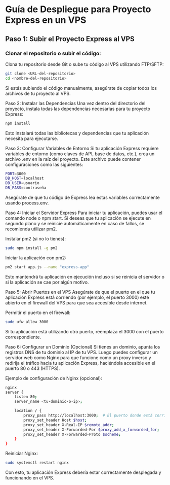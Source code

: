 # Guía de Despliegue para Proyecto Express en un VPS

## Paso 1: Subir el Proyecto Express al VPS

### Clonar el repositorio o subir el código:
Clona tu repositorio desde Git o sube tu código al VPS utilizando FTP/SFTP:

```bash
git clone <URL-del-repositorio>
cd <nombre-del-repositorio>
```
Si estás subiendo el código manualmente, asegúrate de copiar todos los archivos de tu proyecto al VPS.

Paso 2: Instalar las Dependencias
Una vez dentro del directorio del proyecto, instala todas las dependencias necesarias para tu proyecto Express:

```bash
npm install
```
Esto instalará todas las bibliotecas y dependencias que tu aplicación necesita para ejecutarse.

Paso 3: Configurar Variables de Entorno
Si tu aplicación Express requiere variables de entorno (como claves de API, base de datos, etc.), crea un archivo .env en la raíz del proyecto. Este archivo puede contener configuraciones como las siguientes:
```bash
PORT=3000
DB_HOST=localhost
DB_USER=usuario
DB_PASS=contraseña
```
Asegúrate de que tu código de Express lea estas variables correctamente usando process.env.

Paso 4: Iniciar el Servidor Express
Para iniciar tu aplicación, puedes usar el comando node o npm start. Si deseas que tu aplicación se ejecute en segundo plano y se reinicie automáticamente en caso de fallos, se recomienda utilizar pm2.

Instalar pm2 (si no lo tienes):
```bash
sudo npm install -g pm2
```
Iniciar la aplicación con pm2:
```bash
pm2 start app.js --name "express-app"
```
Esto mantendrá tu aplicación en ejecución incluso si se reinicia el servidor o si la aplicación se cae por algún motivo.

Paso 5: Abrir Puertos en el VPS
Asegúrate de que el puerto en el que tu aplicación Express está corriendo (por ejemplo, el puerto 3000) esté abierto en el firewall del VPS para que sea accesible desde internet.

Permitir el puerto en el firewall:
```bash
sudo ufw allow 3000
```
Si tu aplicación está utilizando otro puerto, reemplaza el 3000 con el puerto correspondiente.

Paso 6: Configurar un Dominio (Opcional)
Si tienes un dominio, apunta los registros DNS de tu dominio al IP de tu VPS. Luego puedes configurar un servidor web como Nginx para que funcione como un proxy inverso y redirija el tráfico hacia tu aplicación Express, haciéndola accesible en el puerto 80 o 443 (HTTPS).

Ejemplo de configuración de Nginx (opcional):
```bash
nginx
server {
    listen 80;
    server_name <tu-dominio-o-ip>;

    location / {
        proxy_pass http://localhost:3000;  # El puerto donde está corriendo Express
        proxy_set_header Host $host;
        proxy_set_header X-Real-IP $remote_addr;
        proxy_set_header X-Forwarded-For $proxy_add_x_forwarded_for;
        proxy_set_header X-Forwarded-Proto $scheme;
    }
}
```
Reiniciar Nginx:
```bash
sudo systemctl restart nginx
```
Con esto, tu aplicación Express debería estar correctamente desplegada y funcionando en el VPS.
